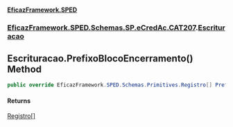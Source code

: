 #### [EficazFramework.SPED](EficazFrameworkSPED.md 'EficazFramework SPED')
### [EficazFramework.SPED.Schemas.SP.eCredAc.CAT207](EficazFramework.SPED.Schemas.SP.eCredAc.CAT207.md 'EficazFramework.SPED.Schemas.SP.eCredAc.CAT207').[Escrituracao](EficazFramework.SPED.Schemas.SP.eCredAc.CAT207/Escrituracao.md 'EficazFramework.SPED.Schemas.SP.eCredAc.CAT207.Escrituracao')

## Escrituracao.PrefixoBlocoEncerramento() Method

```csharp
public override EficazFramework.SPED.Schemas.Primitives.Registro[] PrefixoBlocoEncerramento();
```

#### Returns
[Registro](EficazFramework.SPED.Schemas.Primitives/Registro.md 'EficazFramework.SPED.Schemas.Primitives.Registro')[[]](https://docs.microsoft.com/en-us/dotnet/api/System.Array 'System.Array')